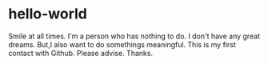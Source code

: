 # hello-world
Smile at all times.
I'm a person who has nothing to do.
I don't have any great dreams.
But,I also want to do somethings meaningful.
This is my first contact with Github.
Please advise.
Thanks.
